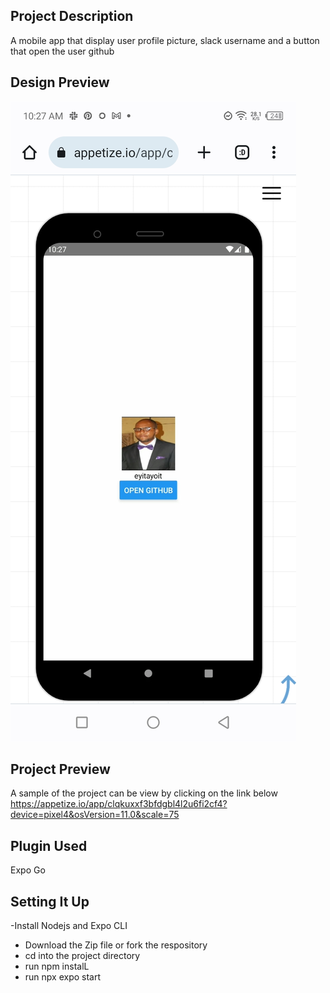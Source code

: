 ## Project Description
A mobile app that display user profile picture, slack username and a button that open the user github

## Design Preview
![Design Preview](https://github.com/eyitayoit-alt/task1/blob/main/Screenshot_20230913-102743.jpg)
## Project Preview
A sample of the project can be view by clicking on the link below 
https://appetize.io/app/clqkuxxf3bfdgbl4l2u6fi2cf4?device=pixel4&osVersion=11.0&scale=75
## Plugin Used
Expo Go
## Setting It Up
-Install Nodejs and Expo CLI
- Download the Zip file or fork the respository
- cd into the project directory
- run npm instalL
- run npx expo start

